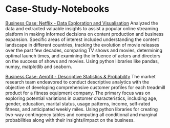 # Case-Study-Notebooks
[Business Case: Netflix - Data Exploration and Visualisation](https://github.com/keshavmot/Case-Study-Notebooks/blob/main/Netflix_CaseStudy_KeshavMot.ipynb)
Analyzed the data and extracted valuable insights to assist a popular online streaming platform in making informed decisions on content production and business expansion. Specific areas of interest included understanding the content landscape in different countries, tracking the evolution of movie releases over the past few decades, comparing TV shows and movies, determining optimal launch times, and examining the influence of actors and directors on the success of shows and movies. Using python libraries like pandas, numpy, matplotlib and seaborn.

[Business Case: Aerofit - Descriptive Statistics & Probability](https://github.com/keshavmot/Case-Study-Notebooks/blob/main/CaseStudy_Aerofit_KeshavMot.ipynb)
The market research team endeavored to conduct descriptive analytics with the objective of developing comprehensive customer profiles for each treadmill product for a fitness equipment company. The primary focus was on exploring potential variations in customer characteristics, including age, gender, education, marital status, usage patterns, income, self-rated fitness, and anticipated weekly miles. Using python libraries for creating two-way contingency tables and computing all conditional and marginal probabilities along with their insights/impact on the business.
